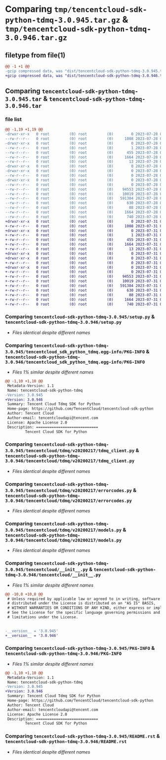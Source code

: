 # Comparing `tmp/tencentcloud-sdk-python-tdmq-3.0.945.tar.gz` & `tmp/tencentcloud-sdk-python-tdmq-3.0.946.tar.gz`

## filetype from file(1)

```diff
@@ -1 +1 @@
-gzip compressed data, was "dist/tencentcloud-sdk-python-tdmq-3.0.945.tar", last modified: Fri Jul 28 00:36:50 2023, max compression
+gzip compressed data, was "dist/tencentcloud-sdk-python-tdmq-3.0.946.tar", last modified: Mon Jul 31 00:37:11 2023, max compression
```

## Comparing `tencentcloud-sdk-python-tdmq-3.0.945.tar` & `tencentcloud-sdk-python-tdmq-3.0.946.tar`

### file list

```diff
@@ -1,19 +1,19 @@
-drwxr-xr-x   0 root         (0) root         (0)        0 2023-07-28 00:36:50.000000 tencentcloud-sdk-python-tdmq-3.0.945/
--rw-r--r--   0 root         (0) root         (0)     1008 2023-07-28 00:36:50.000000 tencentcloud-sdk-python-tdmq-3.0.945/setup.py
-drwxr-xr-x   0 root         (0) root         (0)        0 2023-07-28 00:36:50.000000 tencentcloud-sdk-python-tdmq-3.0.945/tencentcloud_sdk_python_tdmq.egg-info/
--rw-r--r--   0 root         (0) root         (0)        1 2023-07-28 00:36:50.000000 tencentcloud-sdk-python-tdmq-3.0.945/tencentcloud_sdk_python_tdmq.egg-info/dependency_links.txt
--rw-r--r--   0 root         (0) root         (0)      455 2023-07-28 00:36:50.000000 tencentcloud-sdk-python-tdmq-3.0.945/tencentcloud_sdk_python_tdmq.egg-info/SOURCES.txt
--rw-r--r--   0 root         (0) root         (0)     1664 2023-07-28 00:36:50.000000 tencentcloud-sdk-python-tdmq-3.0.945/tencentcloud_sdk_python_tdmq.egg-info/PKG-INFO
--rw-r--r--   0 root         (0) root         (0)       13 2023-07-28 00:36:50.000000 tencentcloud-sdk-python-tdmq-3.0.945/tencentcloud_sdk_python_tdmq.egg-info/top_level.txt
-drwxr-xr-x   0 root         (0) root         (0)        0 2023-07-28 00:36:50.000000 tencentcloud-sdk-python-tdmq-3.0.945/tencentcloud/
-drwxr-xr-x   0 root         (0) root         (0)        0 2023-07-28 00:36:50.000000 tencentcloud-sdk-python-tdmq-3.0.945/tencentcloud/tdmq/
--rw-r--r--   0 root         (0) root         (0)        0 2023-07-28 00:36:50.000000 tencentcloud-sdk-python-tdmq-3.0.945/tencentcloud/tdmq/__init__.py
-drwxr-xr-x   0 root         (0) root         (0)        0 2023-07-28 00:36:50.000000 tencentcloud-sdk-python-tdmq-3.0.945/tencentcloud/tdmq/v20200217/
--rw-r--r--   0 root         (0) root         (0)        0 2023-07-28 00:36:50.000000 tencentcloud-sdk-python-tdmq-3.0.945/tencentcloud/tdmq/v20200217/__init__.py
--rw-r--r--   0 root         (0) root         (0)    94553 2023-07-28 00:36:50.000000 tencentcloud-sdk-python-tdmq-3.0.945/tencentcloud/tdmq/v20200217/tdmq_client.py
--rw-r--r--   0 root         (0) root         (0)    10019 2023-07-28 00:36:50.000000 tencentcloud-sdk-python-tdmq-3.0.945/tencentcloud/tdmq/v20200217/errorcodes.py
--rw-r--r--   0 root         (0) root         (0)   591304 2023-07-28 00:36:50.000000 tencentcloud-sdk-python-tdmq-3.0.945/tencentcloud/tdmq/v20200217/models.py
--rw-r--r--   0 root         (0) root         (0)      630 2023-07-28 00:36:50.000000 tencentcloud-sdk-python-tdmq-3.0.945/tencentcloud/__init__.py
--rw-r--r--   0 root         (0) root         (0)       88 2023-07-28 00:36:50.000000 tencentcloud-sdk-python-tdmq-3.0.945/setup.cfg
--rw-r--r--   0 root         (0) root         (0)     1664 2023-07-28 00:36:50.000000 tencentcloud-sdk-python-tdmq-3.0.945/PKG-INFO
--rw-r--r--   0 root         (0) root         (0)      740 2023-07-28 00:36:50.000000 tencentcloud-sdk-python-tdmq-3.0.945/README.rst
+drwxr-xr-x   0 root         (0) root         (0)        0 2023-07-31 00:37:11.000000 tencentcloud-sdk-python-tdmq-3.0.946/
+-rw-r--r--   0 root         (0) root         (0)     1008 2023-07-31 00:37:11.000000 tencentcloud-sdk-python-tdmq-3.0.946/setup.py
+drwxr-xr-x   0 root         (0) root         (0)        0 2023-07-31 00:37:11.000000 tencentcloud-sdk-python-tdmq-3.0.946/tencentcloud_sdk_python_tdmq.egg-info/
+-rw-r--r--   0 root         (0) root         (0)        1 2023-07-31 00:37:11.000000 tencentcloud-sdk-python-tdmq-3.0.946/tencentcloud_sdk_python_tdmq.egg-info/dependency_links.txt
+-rw-r--r--   0 root         (0) root         (0)      455 2023-07-31 00:37:11.000000 tencentcloud-sdk-python-tdmq-3.0.946/tencentcloud_sdk_python_tdmq.egg-info/SOURCES.txt
+-rw-r--r--   0 root         (0) root         (0)     1664 2023-07-31 00:37:11.000000 tencentcloud-sdk-python-tdmq-3.0.946/tencentcloud_sdk_python_tdmq.egg-info/PKG-INFO
+-rw-r--r--   0 root         (0) root         (0)       13 2023-07-31 00:37:11.000000 tencentcloud-sdk-python-tdmq-3.0.946/tencentcloud_sdk_python_tdmq.egg-info/top_level.txt
+drwxr-xr-x   0 root         (0) root         (0)        0 2023-07-31 00:37:11.000000 tencentcloud-sdk-python-tdmq-3.0.946/tencentcloud/
+drwxr-xr-x   0 root         (0) root         (0)        0 2023-07-31 00:37:11.000000 tencentcloud-sdk-python-tdmq-3.0.946/tencentcloud/tdmq/
+-rw-r--r--   0 root         (0) root         (0)        0 2023-07-31 00:37:11.000000 tencentcloud-sdk-python-tdmq-3.0.946/tencentcloud/tdmq/__init__.py
+drwxr-xr-x   0 root         (0) root         (0)        0 2023-07-31 00:37:11.000000 tencentcloud-sdk-python-tdmq-3.0.946/tencentcloud/tdmq/v20200217/
+-rw-r--r--   0 root         (0) root         (0)        0 2023-07-31 00:37:11.000000 tencentcloud-sdk-python-tdmq-3.0.946/tencentcloud/tdmq/v20200217/__init__.py
+-rw-r--r--   0 root         (0) root         (0)    94553 2023-07-31 00:37:11.000000 tencentcloud-sdk-python-tdmq-3.0.946/tencentcloud/tdmq/v20200217/tdmq_client.py
+-rw-r--r--   0 root         (0) root         (0)    10019 2023-07-31 00:37:11.000000 tencentcloud-sdk-python-tdmq-3.0.946/tencentcloud/tdmq/v20200217/errorcodes.py
+-rw-r--r--   0 root         (0) root         (0)   591304 2023-07-31 00:37:11.000000 tencentcloud-sdk-python-tdmq-3.0.946/tencentcloud/tdmq/v20200217/models.py
+-rw-r--r--   0 root         (0) root         (0)      630 2023-07-31 00:37:11.000000 tencentcloud-sdk-python-tdmq-3.0.946/tencentcloud/__init__.py
+-rw-r--r--   0 root         (0) root         (0)       88 2023-07-31 00:37:11.000000 tencentcloud-sdk-python-tdmq-3.0.946/setup.cfg
+-rw-r--r--   0 root         (0) root         (0)     1664 2023-07-31 00:37:11.000000 tencentcloud-sdk-python-tdmq-3.0.946/PKG-INFO
+-rw-r--r--   0 root         (0) root         (0)      740 2023-07-31 00:37:11.000000 tencentcloud-sdk-python-tdmq-3.0.946/README.rst
```

### Comparing `tencentcloud-sdk-python-tdmq-3.0.945/setup.py` & `tencentcloud-sdk-python-tdmq-3.0.946/setup.py`

 * *Files identical despite different names*

### Comparing `tencentcloud-sdk-python-tdmq-3.0.945/tencentcloud_sdk_python_tdmq.egg-info/PKG-INFO` & `tencentcloud-sdk-python-tdmq-3.0.946/tencentcloud_sdk_python_tdmq.egg-info/PKG-INFO`

 * *Files 1% similar despite different names*

```diff
@@ -1,10 +1,10 @@
 Metadata-Version: 1.1
 Name: tencentcloud-sdk-python-tdmq
-Version: 3.0.945
+Version: 3.0.946
 Summary: Tencent Cloud Tdmq SDK for Python
 Home-page: https://github.com/TencentCloud/tencentcloud-sdk-python
 Author: Tencent Cloud
 Author-email: tencentcloudapi@tencent.com
 License: Apache License 2.0
 Description: ============================
         Tencent Cloud SDK for Python
```

### Comparing `tencentcloud-sdk-python-tdmq-3.0.945/tencentcloud/tdmq/v20200217/tdmq_client.py` & `tencentcloud-sdk-python-tdmq-3.0.946/tencentcloud/tdmq/v20200217/tdmq_client.py`

 * *Files identical despite different names*

### Comparing `tencentcloud-sdk-python-tdmq-3.0.945/tencentcloud/tdmq/v20200217/errorcodes.py` & `tencentcloud-sdk-python-tdmq-3.0.946/tencentcloud/tdmq/v20200217/errorcodes.py`

 * *Files identical despite different names*

### Comparing `tencentcloud-sdk-python-tdmq-3.0.945/tencentcloud/tdmq/v20200217/models.py` & `tencentcloud-sdk-python-tdmq-3.0.946/tencentcloud/tdmq/v20200217/models.py`

 * *Files identical despite different names*

### Comparing `tencentcloud-sdk-python-tdmq-3.0.945/tencentcloud/__init__.py` & `tencentcloud-sdk-python-tdmq-3.0.946/tencentcloud/__init__.py`

 * *Files 1% similar despite different names*

```diff
@@ -10,8 +10,8 @@
 # Unless required by applicable law or agreed to in writing, software
 # distributed under the License is distributed on an "AS IS" BASIS,
 # WITHOUT WARRANTIES OR CONDITIONS OF ANY KIND, either express or implied.
 # See the License for the specific language governing permissions and
 # limitations under the License.
 
 
-__version__ = '3.0.945'
+__version__ = '3.0.946'
```

### Comparing `tencentcloud-sdk-python-tdmq-3.0.945/PKG-INFO` & `tencentcloud-sdk-python-tdmq-3.0.946/PKG-INFO`

 * *Files 1% similar despite different names*

```diff
@@ -1,10 +1,10 @@
 Metadata-Version: 1.1
 Name: tencentcloud-sdk-python-tdmq
-Version: 3.0.945
+Version: 3.0.946
 Summary: Tencent Cloud Tdmq SDK for Python
 Home-page: https://github.com/TencentCloud/tencentcloud-sdk-python
 Author: Tencent Cloud
 Author-email: tencentcloudapi@tencent.com
 License: Apache License 2.0
 Description: ============================
         Tencent Cloud SDK for Python
```

### Comparing `tencentcloud-sdk-python-tdmq-3.0.945/README.rst` & `tencentcloud-sdk-python-tdmq-3.0.946/README.rst`

 * *Files identical despite different names*

